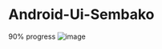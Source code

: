 # Android-Ui-Sembako
90% progress
![image](https://user-images.githubusercontent.com/61791293/147105500-bc69039d-2c10-42bb-8702-e77f79df2b8a.png)
